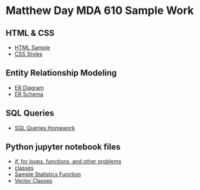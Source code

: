 # Matthew Day MDA 610 Sample Work

## HTML & CSS
+ [HTML Sample](https://mday2148.github.io/mda610/week2_solution/index.html)
+ [CSS Styles](https://mday2148.github.io/mda610/week3_solution/courseinfo.html)


## Entity Relationship Modeling
+ [ER Diagram][3]
+ [ER Schema][4]

## SQL Queries
+ [SQL Queries Homework][5]

## Python jupyter notebook files
+ [if, for loops, functions, and other problems][6]
+ [classes][7]
+ [Sample Statistics Function][8]
+ [Vector Classes][9]




[3]: https://mday2148.github.io/mda610/ER_Solution/MutualFund_ERD.png
[4]: https://mday2148.github.io/mda610/ER_Solution/MutualFund_Schema.png
[5]: https://mday2148.github.io/mda610/SQL_Queries/SQL_Queries_Homework.sql
[6]: https://mday2148.github.io/mda610/Python%20Homework/Python%20Homework.ipynb
[7]: https://mday2148.github.io/mda610/Python%20Homework/FracNewEdits.ipynb
[8]: https://mday2148.github.io/mda610/Python%20Homework/assignment9.ipynb
[9]: /Users/Matt/Dropbox/DSBA/Spring%202019/MDA%20610%20-%20Data%20Management%20and%20Mining/mda610/Python%20Homework/assignment10VectorNew.ipynb
